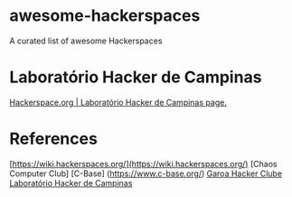 # awesome-hackerspaces
A curated list of awesome Hackerspaces



# Laboratório Hacker de Campinas
[Hackerspace.org | Laboratório Hacker de Campinas page.](https://wiki.hackerspaces.org/Laborat%C3%B3rio_Hacker_de_Campinas)


# References
[https://wiki.hackerspaces.org/](https://wiki.hackerspaces.org/)
[Chaos Computer Club]
[C-Base] (https://www.c-base.org/)
[Garoa Hacker Clube](https://garoa.net.br)
[Laboratório Hacker de Campinas](https://lhc.net.br/)
